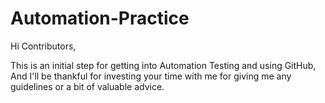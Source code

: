 # Automation-Practice

Hi Contributors,

This is an initial step for getting into Automation Testing and using GitHub,
And I'll be thankful for investing your time with me for giving me any guidelines or a bit of valuable advice.
